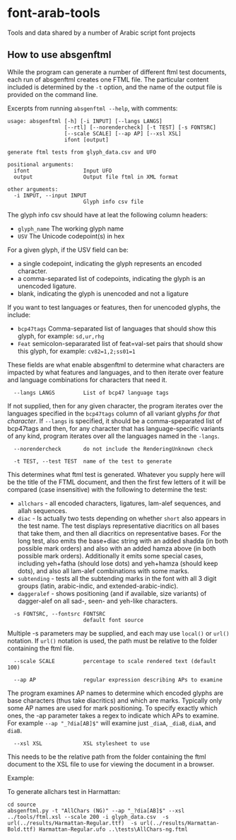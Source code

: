 # font-arab-tools
Tools and data shared by a number of Arabic script font projects


## How to use absgenftml

While the program can generate a number of different ftml test documents, each run of absgenftml creates one FTML file. The particular content included is determined by the `-t` option, and the name of the output file is provided on the command line.

Excerpts from running `absgenftml --help`, with comments:

```
usage: absgenftml [-h] [-i INPUT] [--langs LANGS]
                  [--rtl] [--norendercheck] [-t TEST] [-s FONTSRC]
                  [--scale SCALE] [--ap AP] [--xsl XSL] 
                  ifont [output]

generate ftml tests from glyph_data.csv and UFO

positional arguments:
  ifont                 Input UFO
  output                Output file ftml in XML format

other arguments:
  -i INPUT, --input INPUT
                        Glyph info csv file
```
The glyph info csv should have at leat the following column headers:

- `glyph_name`  The working glyph name
- `USV`         The Unicode codepoint(s) in hex

For a given glyph, if the USV field can be:
- a single codepoint, indicating the glyph represents an encoded character.  
- a comma-separated list of codepoints, indicating the glyph is an unencoded ligature.
- blank, indicating the glyph is unencoded and not a ligature

If you want to test languages or features, then for unencoded glyphs, the include:

- `bcp47tags`   Comma-separated list of languages that should show this glyph, for example: `sd,ur,rhg`
- `Feat`        semicolon-separarated list of feat=val-set pairs that should show this glyph, for example: `cv82=1,2;ss01=1`

These fields are what enable absgenftml to determine what characters are impacted by what features and languages, and to then iterate over feature and language combinations for characters that need it.

```
  --langs LANGS         List of bcp47 language tags
```
If not supplied, then for any given character, the program iterates over the languages specified in the `bcp47tags` column of all variant glyphs _for that character_.  If `--langs` is specified, it should be a comma-speparated list of bcp47tags and then, for any character that has language-specific variants of any kind, program iterates over all the languages named in the `-langs`.

```
  --norendercheck       do not include the RenderingUnknown check

  -t TEST, --test TEST  name of the test to generate
```
This determines what ftml test is generated. Whatever you supply here will be the title of the FTML document, and then the first few letters of it will be compared (case insensitive) with the following to determine the test:
- `allchars` - all encoded characters, ligatures, lam-alef sequences, and allah sequences.
- `diac` - Is actually two tests depending on whether `short` also appears in the test name. The test displays representative diacritics on all bases that take them, and then all diacritics on representative bases. For the long test, also emits the base+diac string with an added shadda (in both possible mark orders) and also with an added hamza above (in both possible mark orders). Additionally it emits some special cases, including yeh+fatha (should lose dots) and yeh+hamza (should keep dots), and also all lam-alef combinations with some marks.
- `subtending` - tests all the subtending marks in the font with all 3 digit groups (latin, arabic-indic, and extended-arabic-indic).
- `daggeralef` - shows positioning (and if available, size variants) of dagger-alef on all sad-, seen- and yeh-like characters.


```
  -s FONTSRC, --fontsrc FONTSRC
                        default font source
```
Multiple -s parameters may be supplied, and each may use `local()` or `url()` notation. If `url()` notation is used, the path must be relative to the folder containing the ftml file.

```
  --scale SCALE         percentage to scale rendered text (default 100)

  --ap AP               regular expression describing APs to examine
```
The program examines AP names to determine which encoded glyphs are base characters (thus take diacritics) and which are marks. Typically only some AP names are used for mark positioning. To specify exactly which ones, the -ap parameter takes a regex to indicate which APs to examine. For example `--ap "_?dia[AB]$"` will examine just `_diaA`, `_diaB`, `diaA`, and `diaB`.

```
  --xsl XSL             XSL stylesheet to use
```
This needs to be the relative path from the folder containing the ftml document to the XSL file to use for viewing the document in a browser.

Example:

To generate allchars test in Harmattan:
```
cd source
absgenftml.py -t "AllChars (NG)" --ap "_?dia[AB]$" --xsl ../tools/ftml.xsl --scale 200 -i glyph_data.csv  -s url(../results/Harmattan-Regular.ttf)  -s url(../results/Harmattan-Bold.ttf) Harmattan-Regular.ufo ..\tests\AllChars-ng.ftml
```
